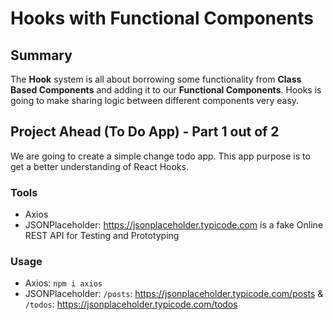 # Hooks with Functional Components

## Summary
The **Hook** system is all about borrowing some functionality from **Class Based Components** and adding it to our **Functional Components**. Hooks is going to make sharing logic between different components very easy.

## Project Ahead (To Do App) - Part 1 out of 2 
We are going to create a simple change todo app. This app purpose is to get a better understanding of React Hooks.

### Tools
- Axios
- JSONPlaceholder: https://jsonplaceholder.typicode.com is a fake Online REST API for Testing and Prototyping

### Usage
- Axios: `npm i axios`
- JSONPlaceholder: `/posts`: https://jsonplaceholder.typicode.com/posts & `/todos`: https://jsonplaceholder.typicode.com/todos